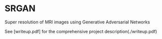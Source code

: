 # SRGAN
Super resolution of MRI images using Generative Adversarial Networks

See [writeup.pdf] for the comprehensive project description(./writeup.pdf)
